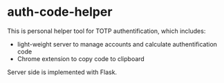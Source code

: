 # auth-code-helper
This is personal helper tool for TOTP authentification, which includes:
- light-weight server to manage accounts and calculate authentification code
- Chrome extension to copy code to clipboard

Server side is implemented with Flask.
